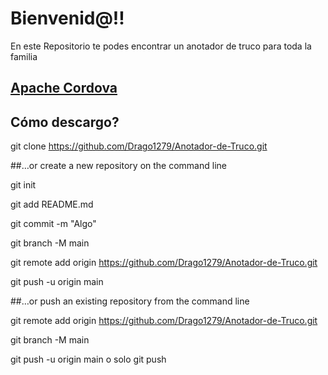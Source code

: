 # Bienvenid@!! 
En este Repositorio te podes encontrar un anotador de truco para toda la familia

## [Apache Cordova](https://cordova.apache.org/)

## Cómo descargo?

git clone https://github.com/Drago1279/Anotador-de-Truco.git

##…or create a new repository on the command line

git init

git add README.md

git commit -m "Algo"

git branch -M main

git remote add origin https://github.com/Drago1279/Anotador-de-Truco.git

git push -u origin main


##…or push an existing repository from the command line

git remote add origin https://github.com/Drago1279/Anotador-de-Truco.git

git branch -M main

git push -u origin main o solo git push

